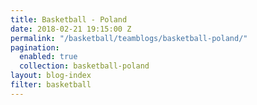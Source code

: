 ```yaml
---
title: Basketball - Poland
date: 2018-02-21 19:15:00 Z
permalink: "/basketball/teamblogs/basketball-poland/"
pagination:
  enabled: true
  collection: basketball-poland
layout: blog-index
filter: basketball
---
```


